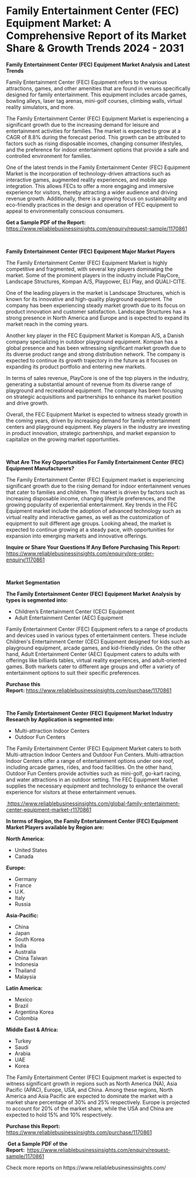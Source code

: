 <p><h1>Family Entertainment Center (FEC) Equipment Market: A Comprehensive Report of its Market Share & Growth Trends 2024 - 2031</h1></p><p><strong>Family Entertainment Center (FEC) Equipment Market Analysis and Latest Trends</strong></p>
<p><p>Family Entertainment Center (FEC) Equipment refers to the various attractions, games, and other amenities that are found in venues specifically designed for family entertainment. This equipment includes arcade games, bowling alleys, laser tag arenas, mini-golf courses, climbing walls, virtual reality simulators, and more.</p><p>The Family Entertainment Center (FEC) Equipment Market is experiencing a significant growth due to the increasing demand for leisure and entertainment activities for families. The market is expected to grow at a CAGR of 8.8% during the forecast period. This growth can be attributed to factors such as rising disposable incomes, changing consumer lifestyles, and the preference for indoor entertainment options that provide a safe and controlled environment for families.</p><p>One of the latest trends in the Family Entertainment Center (FEC) Equipment Market is the incorporation of technology-driven attractions such as interactive games, augmented reality experiences, and mobile app integration. This allows FECs to offer a more engaging and immersive experience for visitors, thereby attracting a wider audience and driving revenue growth. Additionally, there is a growing focus on sustainability and eco-friendly practices in the design and operation of FEC equipment to appeal to environmentally conscious consumers.</p></p>
<p><strong>Get a Sample PDF of the Report:&nbsp;</strong> <a href="https://www.reliablebusinessinsights.com/enquiry/request-sample/1170861">https://www.reliablebusinessinsights.com/enquiry/request-sample/1170861</a></p>
<p>&nbsp;</p>
<p><strong>Family Entertainment Center (FEC) Equipment Major Market Players</strong></p>
<p><p>The Family Entertainment Center (FEC) Equipment Market is highly competitive and fragmented, with several key players dominating the market. Some of the prominent players in the industry include PlayCore, Landscape Structures, Kompan A/S, Playpower, ELI Play, and QUALI-CITE.</p><p>One of the leading players in the market is Landscape Structures, which is known for its innovative and high-quality playground equipment. The company has been experiencing steady market growth due to its focus on product innovation and customer satisfaction. Landscape Structures has a strong presence in North America and Europe and is expected to expand its market reach in the coming years.</p><p>Another key player in the FEC Equipment Market is Kompan A/S, a Danish company specializing in outdoor playground equipment. Kompan has a global presence and has been witnessing significant market growth due to its diverse product range and strong distribution network. The company is expected to continue its growth trajectory in the future as it focuses on expanding its product portfolio and entering new markets.</p><p>In terms of sales revenue, PlayCore is one of the top players in the industry, generating a substantial amount of revenue from its diverse range of playground and recreational equipment. The company has been focusing on strategic acquisitions and partnerships to enhance its market position and drive growth.</p><p>Overall, the FEC Equipment Market is expected to witness steady growth in the coming years, driven by increasing demand for family entertainment centers and playground equipment. Key players in the industry are investing in product innovation, strategic partnerships, and market expansion to capitalize on the growing market opportunities.</p></p>
<p>&nbsp;</p>
<p><strong>What Are The Key Opportunities For Family Entertainment Center (FEC) Equipment Manufacturers?</strong></p>
<p><p>The Family Entertainment Center (FEC) Equipment market is experiencing significant growth due to the rising demand for indoor entertainment venues that cater to families and children. The market is driven by factors such as increasing disposable income, changing lifestyle preferences, and the growing popularity of experiential entertainment. Key trends in the FEC Equipment market include the adoption of advanced technology such as virtual reality and interactive games, as well as the customization of equipment to suit different age groups. Looking ahead, the market is expected to continue growing at a steady pace, with opportunities for expansion into emerging markets and innovative offerings.</p></p>
<p><strong>Inquire or Share Your Questions If Any Before Purchasing This Report:</strong> <a href="https://www.reliablebusinessinsights.com/enquiry/pre-order-enquiry/1170861">https://www.reliablebusinessinsights.com/enquiry/pre-order-enquiry/1170861</a></p>
<p>&nbsp;</p>
<p><strong>Market Segmentation</strong></p>
<p><strong>The Family Entertainment Center (FEC) Equipment Market Analysis by types is segmented into:</strong></p>
<p><ul><li>Children’s Entertainment Center (CEC) Equipment</li><li>Adult Entertainment Center (AEC) Equipment</li></ul></p>
<p><p>Family Entertainment Center (FEC) Equipment refers to a range of products and devices used in various types of entertainment centers. These include Children's Entertainment Center (CEC) Equipment designed for kids such as playground equipment, arcade games, and kid-friendly rides. On the other hand, Adult Entertainment Center (AEC) Equipment caters to adults with offerings like billiards tables, virtual reality experiences, and adult-oriented games. Both markets cater to different age groups and offer a variety of entertainment options to suit their specific preferences.</p></p>
<p><strong>Purchase this Report:&nbsp;</strong><a href="https://www.reliablebusinessinsights.com/purchase/1170861">https://www.reliablebusinessinsights.com/purchase/1170861</a></p>
<p>&nbsp;</p>
<p><strong>The Family Entertainment Center (FEC) Equipment Market Industry Research by Application is segmented into:</strong></p>
<p><ul><li>Multi-attraction Indoor Centers</li><li>Outdoor Fun Centers</li></ul></p>
<p><p>The Family Entertainment Center (FEC) Equipment Market caters to both Multi-attraction Indoor Centers and Outdoor Fun Centers. Multi-attraction Indoor Centers offer a range of entertainment options under one roof, including arcade games, rides, and food facilities. On the other hand, Outdoor Fun Centers provide activities such as mini-golf, go-kart racing, and water attractions in an outdoor setting. The FEC Equipment Market supplies the necessary equipment and technology to enhance the overall experience for visitors at these entertainment venues.</p></p>
<p><a href="https://www.reliablebusinessinsights.com/global-family-entertainment-center-equipment-market-r1170861">&nbsp;https://www.reliablebusinessinsights.com/global-family-entertainment-center-equipment-market-r1170861</a></p>
<p><strong>In terms of Region, the Family Entertainment Center (FEC) Equipment Market Players available by Region are:</strong></p>
<p>
    <p> <strong> North America: </strong>
        <ul>
            <li>United States</li>
            <li>Canada</li>
        </ul>
        </p> 
    <p> <strong> Europe: </strong>
        <ul>
            <li>Germany</li>
            <li>France</li>
            <li>U.K.</li>
            <li>Italy</li>
            <li>Russia</li>
        </ul>
        </p> 
    <p> <strong> Asia-Pacific: </strong>
        <ul>
            <li>China</li>
            <li>Japan</li>
            <li>South Korea</li>
            <li>India</li>
            <li>Australia</li>
            <li>China Taiwan</li>
            <li>Indonesia</li>
            <li>Thailand</li>
            <li>Malaysia</li>
        </ul>
        </p> 
    <p> <strong> Latin America: </strong>
        <ul>
            <li>Mexico</li>
            <li>Brazil</li>
            <li>Argentina Korea</li>
            <li>Colombia</li>
        </ul>
        </p> 
    <p> <strong> Middle East & Africa: </strong>
        <ul>
            <li>Turkey</li>
            <li>Saudi</li>
            <li>Arabia</li>
            <li>UAE</li>
            <li>Korea</li>
        </ul>
    </p>
    </p>
<p><p>The Family Entertainment Center (FEC) Equipment market is expected to witness significant growth in regions such as North America (NA), Asia Pacific (APAC), Europe, USA, and China. Among these regions, North America and Asia Pacific are expected to dominate the market with a market share percentage of 30% and 25% respectively. Europe is projected to account for 20% of the market share, while the USA and China are expected to hold 15% and 10% respectively.</p></p>
<p><strong>Purchase this Report: </strong><a href="https://www.reliablebusinessinsights.com/purchase/1170861">https://www.reliablebusinessinsights.com/purchase/1170861</a></p>
<p>&nbsp;<strong>Get a Sample PDF of the Report:&nbsp;&nbsp;</strong><a href="https://www.reliablebusinessinsights.com/enquiry/request-sample/1170861">https://www.reliablebusinessinsights.com/enquiry/request-sample/1170861</a></p>
<p><strong></strong></p>
<p>Check more reports on https://www.reliablebusinessinsights.com/</p>